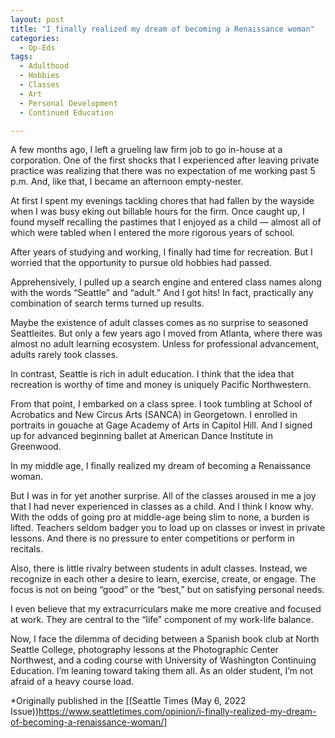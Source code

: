 ```yaml
---
layout: post
title: "I finally realized my dream of becoming a Renaissance woman"
categories:
  - Op-Eds
tags:
  - Adulthood
  - Hobbies
  - Classes
  - Art
  - Personal Development
  - Continued Education

---
```


A few months ago, I left a grueling law firm job to go in-house at a corporation. One of the first shocks that I experienced after leaving private practice was realizing that there was no expectation of me working past 5 p.m. And, like that, I became an afternoon empty-nester.  

At first I spent my evenings tackling chores that had fallen by the wayside when I was busy eking out billable hours for the firm. Once caught up, I found myself recalling the pastimes that I enjoyed as a child — almost all of which were tabled when I entered the more rigorous years of school.  

After years of studying and working, I finally had time for recreation. But I worried that the opportunity to pursue old hobbies had passed.

Apprehensively, I pulled up a search engine and entered class names along with the words “Seattle” and “adult.” And I got hits! In fact, practically any combination of search terms turned up results.    

Maybe the existence of adult classes comes as no surprise to seasoned Seattleites. But only a few years ago I moved from Atlanta, where there was almost no adult learning ecosystem. Unless for professional advancement, adults rarely took classes.  

In contrast, Seattle is rich in adult education. I think that the idea that recreation is worthy of time and money is uniquely Pacific Northwestern. 

From that point, I embarked on a class spree. I took tumbling at School of Acrobatics and New Circus Arts (SANCA) in Georgetown. I enrolled in portraits in gouache at Gage Academy of Arts in Capitol Hill. And I signed up for advanced beginning ballet at American Dance Institute in Greenwood.  

In my middle age, I finally realized my dream of becoming a Renaissance woman.  

But I was in for yet another surprise. All of the classes aroused in me a joy that I had never experienced in classes as a child. And I think I know why. With the odds of going pro at middle-age being slim to none, a burden is lifted. Teachers seldom badger you to load up on classes or invest in private lessons. And there is no pressure to enter competitions or perform in recitals.  

Also, there is little rivalry between students in adult classes. Instead, we recognize in each other a desire to learn, exercise, create, or engage. The focus is not on being “good” or the “best,” but on satisfying personal needs.  

I even believe that my extracurriculars make me more creative and focused at work. They are central to the “life” component of my work-life balance.  

Now, I face the dilemma of deciding between a Spanish book club at North Seattle College, photography lessons at the Photographic Center Northwest, and a coding course with University of Washington Continuing Education. I’m leaning toward taking them all. As an older student, I’m not afraid of a heavy course load.

*Originally published in the [(Seattle Times (May 6, 2022 Issue))https://www.seattletimes.com/opinion/i-finally-realized-my-dream-of-becoming-a-renaissance-woman/]
